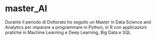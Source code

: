 # master_AI
Durante il periodo di Dottorato ho seguito un Master in Data Science and Analytics per imparare a programmare in Python, in R con applicazioni pratiche in Machine Learning e Deep Learning, Big Data e SQL
